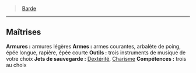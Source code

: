 ﻿---
!ClassProficienciesItem
Armor: armures légères
Weapons: armes courantes, arbalète de poing, épée longue, rapière, épée courte
Tools: trois instruments de musique de votre choix
SavingThrows: '[Dextérité](hd_abilities_dexterity.md), [Charisme](hd_abilities_charisma.md)'
Skills: trois au choix
Id: bard_hd.md#maîtrises
ParentLink: bard_hd.md#barde
Name: Maîtrises
ParentName: Barde
NameLevel: 2
Attributes: {}
---
> [Barde](hd_bard.md)

---

## Maîtrises

**Armures :** armures légères
**Armes :** armes courantes, arbalète de poing, épée longue, rapière, épée courte
**Outils :** trois instruments de musique de votre choix
**Jets de sauvegarde :** [Dextérité](hd_abilities_dexterity.md), [Charisme](hd_abilities_charisma.md)
**Compétences :** trois au choix

